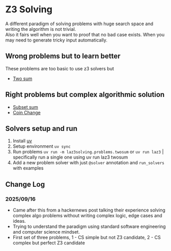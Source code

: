 # Z3 Solving

A different paradigm of solving problems with huge search space and writing the algorithm is not trivial.  
Also it fairs well when you want to proof that no bad case exists. When you may need to generate tricky input automatically.

## Wrong problems but to learn better
These problems are too basic to use z3 solvers but 
* [Two sum](/laz3solving/problems/twosum.py)

## Right problems but complex algorithmic solution
* [Subset sum](/laz3solving/problems/subsetsum.py)
* [Coin Change](/laz3solving/problems/coinchange.py)


## Solvers setup and run
1. Install [uv](https://docs.astral.sh/uv/getting-started/installation/)
2. Setup environment `uv sync`
3. Run problems `uv run -m laz3solving.problems.twosum` or `uv run laz3` | specifically run a single one using uv run laz3 twosum
4. Add a new problem solver with just `@solver` annotation and `run_solvers` with examples

## Change Log

### 2025/09/16 
- Came after this from a hackernews post talking their experience solving complex algo problems without writing complex logic, edge cases and ideas.
- Trying to understand the paradigm using standard software engineering and computer science mindset.
- First set of three problems, 1 - CS simple but not Z3 candidate, 2 - CS complex but perfect Z3 candidate